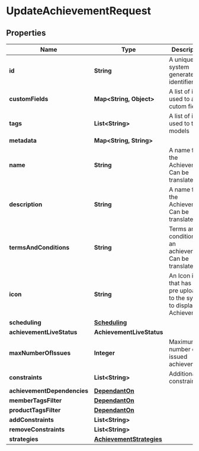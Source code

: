 

# UpdateAchievementRequest


## Properties

Name | Type | Description | Notes
------------ | ------------- | ------------- | -------------
**id** | **String** | A unique system generated identifier | 
**customFields** | **Map&lt;String, Object&gt;** | A list of id&#39;s used to add cutom fields |  [optional]
**tags** | **List&lt;String&gt;** | A list of id&#39;s used to tag models |  [optional]
**metadata** | **Map&lt;String, String&gt;** |  |  [optional]
**name** | **String** | A name for the Achievement. Can be translated |  [optional]
**description** | **String** | A name for the Achievement. Can be translated |  [optional]
**termsAndConditions** | **String** | Terms and conditions of an achievement. Can be translated |  [optional]
**icon** | **String** | An Icon id that has been pre uploaded to the system to display for Achievement |  [optional]
**scheduling** | [**Scheduling**](Scheduling.md) |  |  [optional]
**achievementLiveStatus** | **AchievementLiveStatus** |  |  [optional]
**maxNumberOfIssues** | **Integer** | Maximum number of issued achievements |  [optional]
**constraints** | **List&lt;String&gt;** | Additional constraints |  [optional]
**achievementDependencies** | [**DependantOn**](DependantOn.md) |  |  [optional]
**memberTagsFilter** | [**DependantOn**](DependantOn.md) |  |  [optional]
**productTagsFilter** | [**DependantOn**](DependantOn.md) |  |  [optional]
**addConstraints** | **List&lt;String&gt;** |  |  [optional]
**removeConstraints** | **List&lt;String&gt;** |  |  [optional]
**strategies** | [**AchievementStrategies**](AchievementStrategies.md) |  |  [optional]



